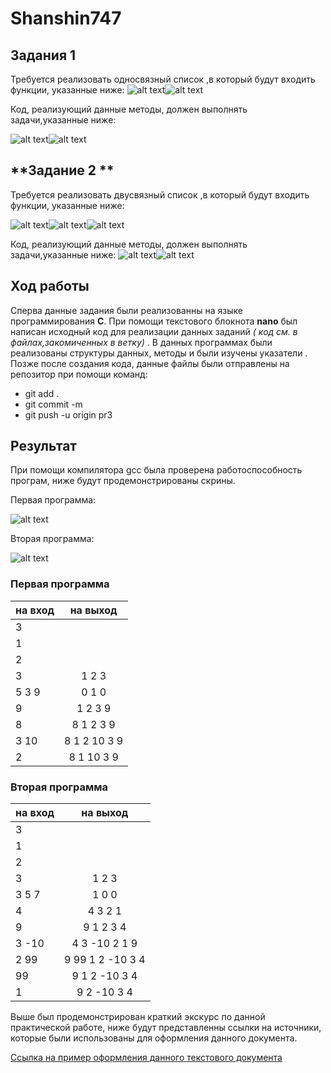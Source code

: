 # Shanshin747

## **Задания 1**

 Требуется реализовать односвязный список ,в который будут входить функции, указанные ниже:
 ![alt text](https://pp.userapi.com/c846522/v846522958/1c4374/ICcnQ5XxKp4.jpg)![alt text](https://pp.userapi.com/c846522/v846522958/1c437b/VyabgjfJCHQ.jpg)
 
Код, реализующий данные методы, должен выполнять задачи,указанные ниже:

![alt text](https://pp.userapi.com/c851124/v851124457/d5919/kNa1sRmQ248.jpg)![alt text](https://pp.userapi.com/c851124/v851124457/d592a/g9AExtOkF_w.jpg)
 
 ## **Задание 2 **
 
 Требуется реализовать двусвязный список ,в который будут входить функции, указанные ниже:
 
 ![alt text](https://pp.userapi.com/c851124/v851124713/dc31d/hqnX5tXjHLU.jpg)![alt text](https://pp.userapi.com/c851124/v851124713/dc325/980rc_QXt8k.jpg)![alt text](https://pp.userapi.com/c851124/v851124713/dc32c/vQIHd7QZcOQ.jpg)
 
 Код, реализующий данные методы, должен выполнять задачи,указанные ниже:
 ![alt text](https://pp.userapi.com/c851124/v851124713/dc33c/GC2szoja6b0.jpg)![alt text](https://pp.userapi.com/c851124/v851124713/dc343/8VTh4hx6mjE.jpg)

## Ход работы 

Сперва данные задания были реализованны на языке программирования **C**. При помощи текстового блокнота **nano** был написан исходный код для реализации данных заданий _( код см. в файлах,закомиченных в ветку)_ . В данных программах были реализованы структуры данных, методы и были изучены указатели . Позже после создания кода, данные файлы были отправлены на репозитор при помощи команд:
  - git add .  
  - git commit -m
  - git push -u origin pr3
  
  ##  Результат 
  
  При помощи компилятора gcc была проверена работоспособность програм, ниже будут продемонстрированы скрины.
  
  Первая программа:
  
 ![alt text](https://pp.userapi.com/c850416/v850416713/171c/pmvk_E3NuyE.jpg)
 
  Вторая программа:
  
 ![alt text](https://pp.userapi.com/c850416/v850416713/1723/Eh2Kbc5tjR4.jpg)
 
 
 ### Первая программа 
 
 
| на вход       |  на выход     | 
| ------------- |:-------------:| 
| 3             |               |
|1              |               | 
|2              |               |
|3              | 1 2 3         |
| 5 3 9         | 0 1 0         |
| 9             | 1 2 3 9       |
| 8             |8 1 2 3 9      |
|3 10           | 8 1 2 10 3 9  |
|2              | 8 1 10 3 9    |


  ### Вторая программа 
  
| на вход       |  на выход         | 
| ------------- |:-----------------:| 
| 3             |                   |
|1              |                   |   
|2              |                   |
|3              | 1 2 3             |
| 3 5 7         | 1 0 0             |
| 4             | 4 3 2 1           |
| 9             | 9 1 2 3 4         |
|3 -10          | 4 3  -10 2 1 9    |
|2 99           | 9 99 1 2 -10 3 4  |
|99             | 9 1 2 -10 3 4     |
|1              |9 2 -10 3 4        |


  Выше был продемонстрирован краткий экскурс по данной практической работе, ниже будут представленны ссылки на источники, которые были использованы для оформления данного документа.
 
 [Ссылка на пример оформления данного текстового документа](https://github.com/adam-p/markdown-here/wiki/Markdown-Cheatsheet)
